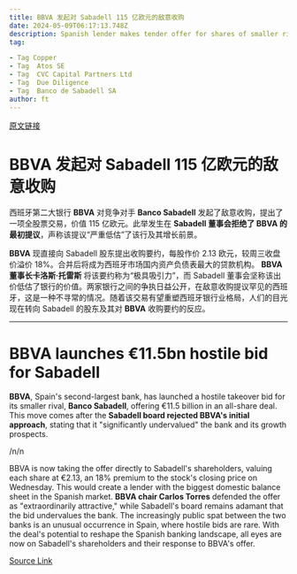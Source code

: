 ```yaml
---
title: BBVA 发起对 Sabadell 115 亿欧元的敌意收购
date: 2024-05-09T06:17:13.748Z
description: Spanish lender makes tender offer for shares of smaller rival after board rejects approach
tag: 

- Tag Copper
- Tag  Atos SE
- Tag  CVC Capital Partners Ltd
- Tag  Due Diligence
- Tag  Banco de Sabadell SA
author: ft
---
```


[原文链接](https://ft.com/content/a35acf33-79d7-4426-9649-726b407000a2)

# **BBVA** 发起对 **Sabadell** 115 亿欧元的敌意收购

西班牙第二大银行 **BBVA** 对竞争对手 **Banco Sabadell** 发起了敌意收购，提出了一项全股票交易，价值 115 亿欧元。此举发生在 **Sabadell 董事会拒绝了 BBVA 的最初提议**，声称该提议“严重低估”了该行及其增长前景。

**BBVA** 现直接向 Sabadell 股东提出收购要约，每股作价 2.13 欧元，较周三收盘价溢价 18%。合并后将成为西班牙市场国内资产负债表最大的贷款机构。 **BBVA 董事长卡洛斯·托雷斯** 将该要约称为“极具吸引力”，而 Sabadell 董事会坚称该出价低估了银行的价值。两家银行之间的争执日益公开，在敌意收购提议罕见的西班牙，这是一种不寻常的情况。随着该交易有望重塑西班牙银行业格局，人们的目光现在转向 Sabadell 的股东及其对 **BBVA** 收购要约的反应。

---

# BBVA launches €11.5bn hostile bid for Sabadell

**BBVA**, Spain's second-largest bank, has launched a hostile takeover bid for its smaller rival, **Banco Sabadell**, offering €11.5 billion in an all-share deal. This move comes after the **Sabadell board rejected BBVA's initial approach**, stating that it "significantly undervalued" the bank and its growth prospects. 

/n/n

BBVA is now taking the offer directly to Sabadell's shareholders, valuing each share at €2.13, an 18% premium to the stock's closing price on Wednesday. This would create a lender with the biggest domestic balance sheet in the Spanish market. **BBVA chair Carlos Torres** defended the offer as "extraordinarily attractive," while Sabadell's board remains adamant that the bid undervalues the bank. The increasingly public spat between the two banks is an unusual occurrence in Spain, where hostile bids are rare. With the deal's potential to reshape the Spanish banking landscape, all eyes are now on Sabadell's shareholders and their response to BBVA's offer.

[Source Link](https://ft.com/content/a35acf33-79d7-4426-9649-726b407000a2)

